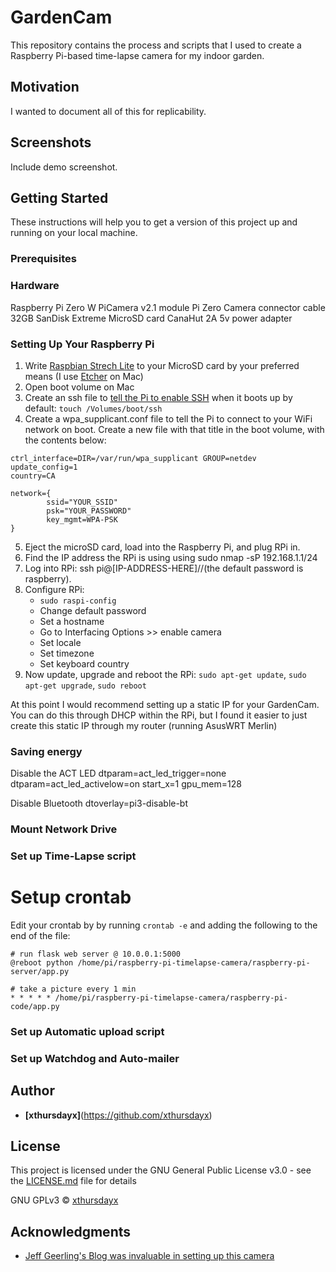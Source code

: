 # GardenCam

This repository contains the process and scripts that I used to create a Raspberry Pi-based time-lapse camera for my indoor garden.

## Motivation

I wanted to document all of this for replicability.

## Screenshots

Include demo screenshot.

## Getting Started

These instructions will help you to get a version of this project up and running on your local machine.

### Prerequisites

### Hardware

Raspberry Pi Zero W 
PiCamera v2.1 module
Pi Zero Camera connector cable
32GB SanDisk Extreme MicroSD card
CanaHut 2A 5v power adapter

### Setting Up Your Raspberry Pi

1. Write [Raspbian Strech Lite](https://www.raspberrypi.org/downloads/raspbian/) to your MicroSD card by your preferred means (I use [Etcher](https://etcher.io) on Mac)
2. Open boot volume on Mac
3. Create an ssh file to [tell the Pi to enable SSH](https://www.raspberrypi.org/documentation/remote-access/ssh/) when it boots up by default: `touch /Volumes/boot/ssh`
4. Create a wpa_supplicant.conf file to tell the Pi to connect to your WiFi network on boot. Create a new file with that title in the boot volume, with the contents below:
```
ctrl_interface=DIR=/var/run/wpa_supplicant GROUP=netdev
update_config=1
country=CA

network={
        ssid="YOUR_SSID"
        psk="YOUR_PASSWORD"
        key_mgmt=WPA-PSK
}
```
5. Eject the microSD card, load into the Raspberry Pi, and plug RPi in.
6. Find the IP address the RPi is using using sudo nmap -sP 192.168.1.1/24
7. Log into RPi: ssh pi@[IP-ADDRESS-HERE]//(the default password is raspberry). 
8. Configure RPi: 
	- `sudo raspi-config`
	- Change default password
	- Set a hostname
	- Go to Interfacing Options >> enable camera 
	- Set locale
	- Set timezone
	- Set keyboard country
9. Now update, upgrade and reboot the RPi: `sudo apt-get update`, `sudo apt-get upgrade`, `sudo reboot`

At this point I would recommend setting up a static IP for your GardenCam. You can do this through DHCP within the RPi, but I found it easier to just create this static IP through my router (running AsusWRT Merlin)

### Saving energy

Disable the ACT LED
dtparam=act_led_trigger=none
dtparam=act_led_activelow=on
start_x=1
gpu_mem=128

Disable Bluetooth
dtoverlay=pi3-disable-bt

### Mount Network Drive

### Set up Time-Lapse script

# Setup crontab
Edit your crontab by by running `crontab -e` and adding the following to the end of the file:
```
# run flask web server @ 10.0.0.1:5000
@reboot python /home/pi/raspberry-pi-timelapse-camera/raspberry-pi-server/app.py

# take a picture every 1 min
* * * * * /home/pi/raspberry-pi-timelapse-camera/raspberry-pi-code/app.py
```

### Set up Automatic upload script

### Set up Watchdog and Auto-mailer


## Author

* **[xthursdayx]**(https://github.com/xthursdayx)

## License

This project is licensed under the GNU General Public License v3.0 - see the [LICENSE.md](LICENSE.md) file for details

GNU GPLv3 © [xthursdayx]()

## Acknowledgments

* [Jeff Geerling's Blog was invaluable in setting up this camera](https://www.jeffgeerling.com/blog/2017/raspberry-pi-zero-w-headless-time-lapse-camera)